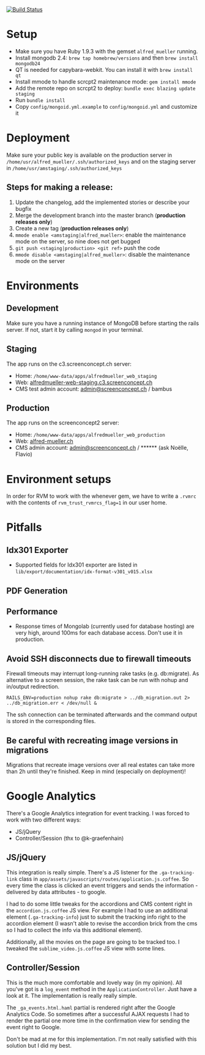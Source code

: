 [![Build Status](https://magnum.travis-ci.com/screenconcept/alfredmueller_web.png?token=vgnCpmpJido3Y8bAsdL1)](https://magnum.travis-ci.com/screenconcept/alfredmueller_web)

# Setup

* Make sure you have Ruby 1.9.3 with the gemset `alfred_mueller` running.
* Install mongodb 2.4: `brew tap homebrew/versions` and then `brew install mongodb24`
* QT is needed for capybara-webkit. You can install it with `brew install qt`
* Install mmode to handle scrcpt2 maintenance mode: `gem install mmode`
* Add the remote repo on scrcpt2 to deploy: `bundle exec blazing update staging`
* Run `bundle install`
* Copy `config/mongoid.yml.example` to `config/mongoid.yml` and customize it

# Deployment

Make sure your public key is available on the production server in `/home/usr/alfred_mueller/.ssh/authorized_keys` and
on the staging server in `/home/usr/amstaging/.ssh/authorized_keys`

## Steps for making a release:

1. Update the changelog, add the implemented stories or describe your bugfix
2. Merge the development branch into the master branch (**production releases only**)
3. Create a new tag (**production releases only**)
4. `mmode enable <amstaging|alfred_mueller>`: enable the maintenance mode on the server, so nine does not get bugged
5. `git push <staging|production> <git ref>` push the code
6. `mmode disable <amstaging|alfred_mueller>`: disable the maintenance mode on the server

# Environments

## Development

Make sure you have a running instance of MongoDB before starting the rails server.
If not, start it by calling `mongod` in your terminal.

## Staging
The app runs on the c3.screenconcept.ch server:

* Home: `/home/www-data/apps/alfredmueller_web_staging`
* Web: [alfredmueller-web-staging.c3.screenconcept.ch](http://alfredmueller-web-staging.c3.screenconcept.ch)
* CMS test admin account: admin@screenconcept.ch / bambus

## Production
The app runs on the screenconcept2 server:

* Home: `/home/www-data/apps/alfredmueller_web_production`
* Web: [alfred-mueller.ch](http://alfred-mueller.ch)
* CMS admin account: admin@screenconcept.ch / ****** (ask Noëlle, Flavio)

# Environment setups

In order for RVM to work with the whenever gem, we have to write a `.rvmrc` with the contents of `rvm_trust_rvmrcs_flag=1` in our user home.

# Pitfalls

## Idx301 Exporter
* Supported fields for Idx301 exporter are listed in `lib/export/documentation/idx-format-v301_v015.xlsx`

## PDF Generation

## Performance

* Response times of Mongolab (currently used for database hosting) are very high, around 100ms for each database access. Don't use it in production.

## Avoid SSH disconnects due to firewall timeouts

Firewall timeouts may interrupt long-running rake tasks (e.g.
db:migrate). As alternative to a screen session, the rake task can be
run with nohup and in/output redirection.

    RAILS_ENV=production nohup rake db:migrate > ../db_migration.out 2> ../db_migration.err < /dev/null &

The ssh connection can be terminated afterwards and the command output
is stored in the corresponding files.

## Be careful with recreating image versions in migrations

Migrations that recreate image versions over all real estates can take more than 2h until they're finished.
Keep in mind (especially on deployment)!

# Google Analytics

There's a Google Analytics integration for event tracking. I was forced
to work with two different ways:

* JS/jQuery
* Controller/Session (thx to @k-graefenhain)

## JS/jQuery

This integration is really simple. There's a JS listener for the `.ga-tracking-link` class in
`app/assets/javascripts/routes/application.js.coffee`. So every time
the class is clicked an event triggers and sends the information -
delivered by data attributes - to google.

I had to do some little tweaks for the accordions and CMS content right
in the `accordion.js.coffee` JS view. For example I had to use an
additional element (`.ga-tracking-info`) just to submit the tracking
info right to the accordion element (I wasn't able to revise the
accordion brick from the cms so I had to collect the info via this
additional element).

Additionally, all the movies on the page are going to be tracked too. I
tweaked the `sublime_video.js.coffee` JS view with some lines.

## Controller/Session

This is the much more comfortable and lovely way (in my opinion). All
you've got is a `log_event` method in the `ApplicationController`. Just
have a look at it. The implementation is really really simple.

The `_ga_events.html.haml` partial is rendered right after the Google
Analytics Code. So sometimes after a successful AJAX requests I had to
render the partial one more time in the confirmation view for sending
the event right to Google.

Don't be mad at me for this implementation. I'm not really satisfied
with this solution but I did my best.

